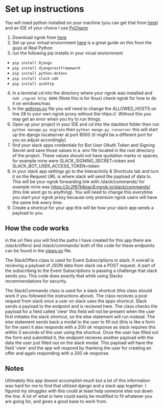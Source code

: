 # Set up instructions
You will need python installed on your machine (you can get that from [here](https://www.python.org/)) and an IDE of your choice I use [PyCharm](https://www.jetbrains.com/pycharm/)
1. Download ngrok from [here](https://ngrok.com/download)
1. Set up your virtual enviornment [here](https://realpython.com/python-virtual-environments-a-primer/) is a great guide on this from the guys at Real Python
1. run the following pip installs in your virual enviornment
  * ``` pip install Django ```
  * ``` pip install djangorestframework ```
  * ``` pip install python-dotenv ```
  * ``` pip install slack-sdk ```
  * ``` pip install aiohttp ```
4. In a terminal cd into the directory where your ngrok was installed and run ``` ./ngrok http 8000 ``` (Note this is for linux) check ngrok for how to do it on windows/mac
5. In the [settings.py](https://github.com/forrestpatwalker/slack_bot/blob/master/slackbot/slackbot/settings.py) file you will need to change the ALLOWED_HOSTS on line 28 to your own ngrok proxy without the https://. Without this you may get an error when you try to run things.
6. Open up your project in your IDE and cd into the slackbot folder then run ``` python manage.py migrate ``` then ``` python mange.py runserver ``` this will start up the django localserver at port 8000 (it might be a different port for you so adjust accordingly)
7. find your slack apps credentials for Bot User OAuth Token and Signing Secret and save those values in a .env file located in the root directory of the project. These values should not have quotation marks or spaces, for example mine were SLACK_SIGNING_SECRET=token and SLACK_BOT_USER_ACCESS_TOKEN=token
8. In your slack app settings go to the Interactivity & Shortcuts tab and turn it on the Request URL is where slack will send the payload of data to. This will be your ngrok forwarding link with /slack/commands/ for example mine was https://2c2f67b6eac9.ngrok.io/slack/commands/ (this link wont go to anything). You will need to change this everytime you start your ngrok proxy because only premium ngrok users will have the same link every time.
9. Create a shortcut for your app this will be how your slack app sends a payload to you.

## How the code works
in the url files you will find the paths I have created for this app there are /slack/offers/ and /slack/commands/ both of the code for these endpoints can be found in the [views.py](https://github.com/forrestpatwalker/slack_bot/blob/master/slackbot/events/views.py) file.

The SlackOffers class is used for Event Subscriptions in slack. It overall is recieving a payload of JSON data from slack via a POST request. A part of the subscribing to the Event Subscriptions is passing a challenge that slack sends you. This code does exactly that while using Slacks recommendations for security.

The SlackCommands class is used for a slack shortcut (this class should work if you followed the instructions above). The class recieves a post request from slack once a user on slack uses the apps shortcut. Slack sends a payload to the endpoint and is recieved here. The class checks the payload for a field called 'view' this field will not be present when the user first initiates the slack shortcut, so the else statement will run instead. The else statement sends back a modal to the user to fill out (this is like a form for the user) it also responds with a 200 ok response as slack requires this within 3 seconds of the user using the shortcut. Once the user has filled out the form and submitted it, the endpoint recieves another payload with the data the user just filled out on the slack modal. This payload will have the field 'view' and the app will respond by thanking the user for creating an offer and again responding with a 200 ok response.

## Notes
Ultimately this app doesnt accomplish much but a lot of this information was hard for me to find that utilized django and a slack app together. I figured my struggles with this could at least help someone else out down the line. A lot of what is here could easily be modified to fit whatever you are going for, and gives a good base to work from.

